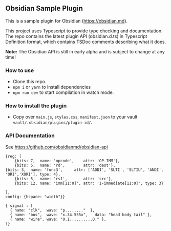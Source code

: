 ## Obsidian Sample Plugin

This is a sample plugin for Obsidian (https://obsidian.md).

This project uses Typescript to provide type checking and documentation.
The repo contains the latest plugin API (obsidian.d.ts) in Typescript Definition format, which contains TSDoc comments describing what it does.

**Note:** The Obsidian API is still in early alpha and is subject to change at any time!

### How to use

- Clone this repo.
- `npm i` or `yarn` to install dependencies
- `npm run dev` to start compilation in watch mode.

### How to install the plugin

- Copy over `main.js`, `styles.css`, `manifest.json` to your vault `vault/.obsidian/plugins/plugin-id/`.

### API Documentation

See https://github.com/obsidianmd/obsidian-api



```wavedrom
{reg: [
    {bits: 7,  name: 'opcode',    attr: 'OP-IMM'},
    {bits: 5,  name: 'rd',        attr: 'dest'},
{bits: 3,  name: 'func3',     attr: ['ADDI', 'SLTI', 'SLTIU', 'ANDI', 'ORI','XORI'], type: 4},
    {bits: 5,  name: 'rs1',       attr: 'src'},
    {bits: 12, name: 'imm[11:0]', attr: 'I-immediate[11:0]', type: 3}

],
config: {hspace: "width"}}
```

```wavedrom  
{ signal : [            
  { name: "clk",  wave: "p........"  },
  { name: "bus",  wave: "x.34.555x",   data: "head body tail" },
  { name: "wire", wave: "0.1..........0." },
]}
```

